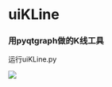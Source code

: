 # uiKLine
### 用pyqtgraph做的K线工具

运行uiKLine.py 

![](https://raw.githubusercontent.com/moonnejs/uiKLine/master/KLine.png)
